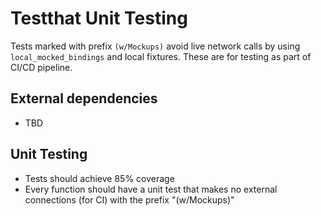 # Testthat Unit Testing

Tests marked with prefix `(w/Mockups)` avoid live network calls by using `local_mocked_bindings` and local fixtures. These are for testing as part of CI/CD pipeline.

## External dependencies

- TBD

## Unit Testing

- Tests should achieve 85% coverage 
- Every function should have a unit test that makes no external connections (for CI) with the prefix "(w/Mockups)"
